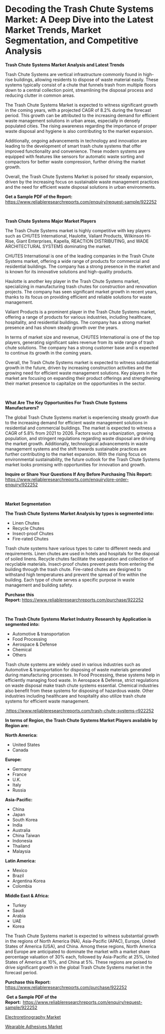 <p><h1>Decoding the Trash Chute Systems Market: A Deep Dive into the Latest Market Trends, Market Segmentation, and Competitive Analysis</h1></p><p><strong>Trash Chute Systems Market Analysis and Latest Trends</strong></p>
<p><p>Trash Chute Systems are vertical infrastructure commonly found in high-rise buildings, allowing residents to dispose of waste material easily. These systems typically consist of a chute that funnels trash from multiple floors down to a central collection point, streamlining the disposal process and reducing clutter in common areas.</p><p>The Trash Chute Systems Market is expected to witness significant growth in the coming years, with a projected CAGR of 8.2% during the forecast period. This growth can be attributed to the increasing demand for efficient waste management solutions in urban areas, especially in densely populated cities. The rising awareness regarding the importance of proper waste disposal and hygiene is also contributing to the market expansion.</p><p>Additionally, ongoing advancements in technology and innovation are leading to the development of smart trash chute systems that offer improved functionality and convenience. These modern systems are equipped with features like sensors for automatic waste sorting and compactors for better waste compression, further driving the market growth.</p><p>Overall, the Trash Chute Systems Market is poised for steady expansion, driven by the increasing focus on sustainable waste management practices and the need for efficient waste disposal solutions in urban environments.</p></p>
<p><strong>Get a Sample PDF of the Report:&nbsp;</strong> <a href="https://www.reliableresearchreports.com/enquiry/request-sample/922252">https://www.reliableresearchreports.com/enquiry/request-sample/922252</a></p>
<p>&nbsp;</p>
<p><strong>Trash Chute Systems Major Market Players</strong></p>
<p><p>The Trash Chute Systems market is highly competitive with key players such as CHUTES International, Haulotte, Valiant Products, Wilkinson Hi-Rise, Giant Enterprises, Kapella, REACTION DISTRIBUTING, and WADE ARCHITECTURAL SYSTEMS dominating the market. </p><p>CHUTES International is one of the leading companies in the Trash Chute Systems market, offering a wide range of products for commercial and residential buildings. The company has a strong presence in the market and is known for its innovative solutions and high-quality products. </p><p>Haulotte is another key player in the Trash Chute Systems market, specializing in manufacturing trash chutes for construction and renovation projects. The company has seen significant market growth in recent years, thanks to its focus on providing efficient and reliable solutions for waste management.</p><p>Valiant Products is a prominent player in the Trash Chute Systems market, offering a range of products for various industries, including healthcare, hospitality, and residential buildings. The company has a strong market presence and has shown steady growth over the years.</p><p>In terms of market size and revenue, CHUTES International is one of the top players, generating significant sales revenue from its wide range of trash chute solutions. The company has a strong customer base and is expected to continue its growth in the coming years.</p><p>Overall, the Trash Chute Systems market is expected to witness substantial growth in the future, driven by increasing construction activities and the growing need for efficient waste management solutions. Key players in the market are focusing on expanding their product offerings and strengthening their market presence to capitalize on the opportunities in the sector.</p></p>
<p>&nbsp;</p>
<p><strong>What Are The Key Opportunities For Trash Chute Systems Manufacturers?</strong></p>
<p><p>The global Trash Chute Systems market is experiencing steady growth due to the increasing demand for efficient waste management solutions in residential and commercial buildings. The market is expected to witness a CAGR of 5.8% from 2021 to 2026. Factors such as urbanization, growing population, and stringent regulations regarding waste disposal are driving the market growth. Additionally, technological advancements in waste management systems and the shift towards sustainable practices are further contributing to the market expansion. With the rising focus on environmental sustainability, the future outlook for the Trash Chute Systems market looks promising with opportunities for innovation and growth.</p></p>
<p><strong>Inquire or Share Your Questions If Any Before Purchasing This Report:</strong> <a href="https://www.reliableresearchreports.com/enquiry/pre-order-enquiry/922252">https://www.reliableresearchreports.com/enquiry/pre-order-enquiry/922252</a></p>
<p>&nbsp;</p>
<p><strong>Market Segmentation</strong></p>
<p><strong>The Trash Chute Systems Market Analysis by types is segmented into:</strong></p>
<p><ul><li>Linen Chutes</li><li>Recycle Chutes</li><li>Insect-proof Chutes</li><li>Fire-rated Chutes</li></ul></p>
<p><p>Trash chute systems have various types to cater to different needs and requirements. Linen chutes are used in hotels and hospitals for the disposal of soiled linens. Recycle chutes facilitate the separation and collection of recyclable materials. Insect-proof chutes prevent pests from entering the building through the trash chute. Fire-rated chutes are designed to withstand high temperatures and prevent the spread of fire within the building. Each type of chute serves a specific purpose in waste management and building safety.</p></p>
<p><strong>Purchase this Report:&nbsp;</strong><a href="https://www.reliableresearchreports.com/purchase/922252">https://www.reliableresearchreports.com/purchase/922252</a></p>
<p>&nbsp;</p>
<p><strong>The Trash Chute Systems Market Industry Research by Application is segmented into:</strong></p>
<p><ul><li>Automotive & transportation</li><li>Food Processing</li><li>Aerospace & Defense</li><li>Chemical</li><li>Others</li></ul></p>
<p><p>Trash chute systems are widely used in various industries such as Automotive & transportation for disposing of waste materials generated during manufacturing processes. In Food Processing, these systems help in efficiently managing food waste. In Aerospace & Defense, strict regulations on waste disposal make trash chute systems essential. Chemical industries also benefit from these systems for disposing of hazardous waste. Other industries including healthcare and hospitality also utilize trash chute systems for efficient waste management.</p></p>
<p><a href="https://www.reliableresearchreports.com/trash-chute-systems-r922252">&nbsp;https://www.reliableresearchreports.com/trash-chute-systems-r922252</a></p>
<p><strong>In terms of Region, the Trash Chute Systems Market Players available by Region are:</strong></p>
<p>
    <p> <strong> North America: </strong>
        <ul>
            <li>United States</li>
            <li>Canada</li>
        </ul>
        </p> 
    <p> <strong> Europe: </strong>
        <ul>
            <li>Germany</li>
            <li>France</li>
            <li>U.K.</li>
            <li>Italy</li>
            <li>Russia</li>
        </ul>
        </p> 
    <p> <strong> Asia-Pacific: </strong>
        <ul>
            <li>China</li>
            <li>Japan</li>
            <li>South Korea</li>
            <li>India</li>
            <li>Australia</li>
            <li>China Taiwan</li>
            <li>Indonesia</li>
            <li>Thailand</li>
            <li>Malaysia</li>
        </ul>
        </p> 
    <p> <strong> Latin America: </strong>
        <ul>
            <li>Mexico</li>
            <li>Brazil</li>
            <li>Argentina Korea</li>
            <li>Colombia</li>
        </ul>
        </p> 
    <p> <strong> Middle East & Africa: </strong>
        <ul>
            <li>Turkey</li>
            <li>Saudi</li>
            <li>Arabia</li>
            <li>UAE</li>
            <li>Korea</li>
        </ul>
    </p>
    </p>
<p><p>The Trash Chute Systems market is expected to witness substantial growth in the regions of North America (NA), Asia-Pacific (APAC), Europe, United States of America (USA), and China. Among these regions, North America and Europe are anticipated to dominate the market with a market share percentage valuation of 30% each, followed by Asia-Pacific at 25%, United States of America at 10%, and China at 5%. These regions are poised to drive significant growth in the global Trash Chute Systems market in the forecast period.</p></p>
<p><strong>Purchase this Report: </strong><a href="https://www.reliableresearchreports.com/purchase/922252">https://www.reliableresearchreports.com/purchase/922252</a></p>
<p>&nbsp;<strong>Get a Sample PDF of the Report:&nbsp;&nbsp;</strong><a href="https://www.reliableresearchreports.com/enquiry/request-sample/922252">https://www.reliableresearchreports.com/enquiry/request-sample/922252</a></p>
<p><strong></strong></p>
<p><p><a href="https://github.com/iprahimabdulrahmman/Market-Research-Report-List-1/blob/main/electroretinography-market.md">Electroretinography Market</a></p><p><a href="https://github.com/NaomieConner2023/Market-Research-Report-List-1/blob/main/wearable-adhesives-market.md">Wearable Adhesives Market</a></p></p>